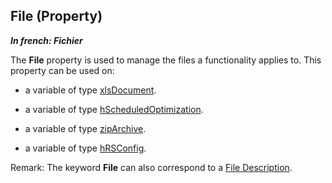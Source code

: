 
## File (Property)

***In french: Fichier***
	



<a name="XUse"></a>
<a name="Use"></a>
<a name="description"></a>
The **File** property is used to manage the files a functionality applies to. This property can be used on: 

- a variable of type [xlsDocument](../WDLang5/1000017464.md).

- a variable of type [hScheduledOptimization](../WDLang4/1000018854.md). 

- a variable of type [zipArchive](../WDLang3/1000018679.md).

- a variable of type [hRSConfig](../WDLang4/1000020484.md).




Remark: The keyword **File** can also correspond to a [File Description](../WDLang4/1514065.md). 

